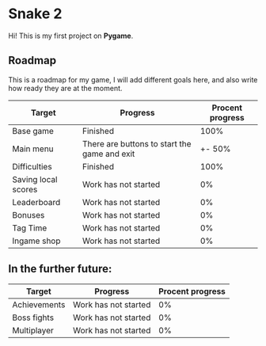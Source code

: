 # Snake 2

Hi! This is my first project on **Pygame**.

## Roadmap

This is a roadmap for my game, I will add different goals here, and also write how ready they are at the moment.

|Target          |Progress											 |Procent progress|                       
|----------------|-------------------------------|-------------------------------|
|Base game			 |Finished											 |100%
|Main menu       |There are buttons to start the game and exit					             |+- 50%
|Difficulties     |Finished|100%
|Saving local scores     |Work has not started|0%
|Leaderboard     |Work has not started|0%
|Bonuses     |Work has not started|0%
|Tag Time     |Work has not started|0%
|Ingame shop     |Work has not started|0%


## In the further future:
|Target          |Progress											 |Procent progress|                       
|----------------|-------------------------------|-------------------------------|
|Achievements			 |Work has not started|0%
|Boss fights			 |Work has not started|0%
|Multiplayer			 |Work has not started|0%


